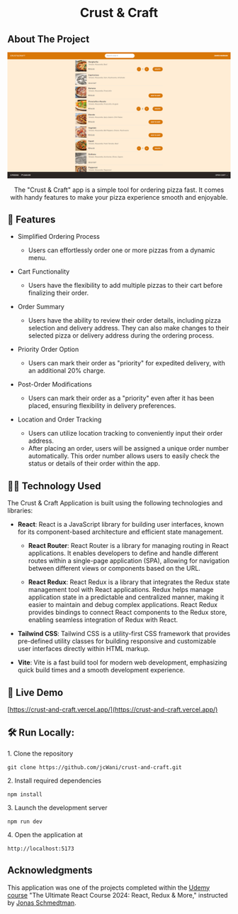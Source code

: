<!-- PROJECT LOGO -->
<br />
<h1 align="center">Crust & Craft</h1>

<!-- ABOUT THE PROJECT -->

## About The Project

![Screenshot](./public/crust-and-craft-menu-screenshot.png)

<p align="center">
The "Crust & Craft" app is a simple tool for ordering pizza fast. It comes with handy features to make your pizza experience smooth and enjoyable.
</p>

<!-- APPLICATION'S FEATURES -->

## 📝 Features

- Simplified Ordering Process

  - Users can effortlessly order one or more pizzas from a dynamic menu.

- Cart Functionality

  - Users have the flexibility to add multiple pizzas to their cart before finalizing their order.

- Order Summary

  - Users have the ability to review their order details, including pizza selection and delivery address. They can also make changes to their selected pizza or delivery address during the ordering process.

- Priority Order Option

  - Users can mark their order as "priority" for expedited delivery, with an additional 20% charge.

- Post-Order Modifications

  - Users can mark their order as a "priority" even after it has been placed, ensuring flexibility in delivery preferences.

- Location and Order Tracking

  - Users can utilize location tracking to conveniently input their order address.
  - After placing an order, users will be assigned a unique order number automatically. This order number allows users to easily check the status or details of their order within the app.

<!-- TECHNOLOGY USED -->

## 👨‍💻 Technology Used

The Crust & Craft Application is built using the following technologies and libraries:

- **React**: React is a JavaScript library for building user interfaces, known for its component-based architecture and efficient state management.

  - **React Router**: React Router is a library for managing routing in React applications. It enables developers to define and handle different routes within a single-page application (SPA), allowing for navigation between different views or components based on the URL.

  - **React Redux**: React Redux is a library that integrates the Redux state management tool with React applications. Redux helps manage application state in a predictable and centralized manner, making it easier to maintain and debug complex applications. React Redux provides bindings to connect React components to the Redux store, enabling seamless integration of Redux with React.

- **Tailwind CSS**: Tailwind CSS is a utility-first CSS framework that provides pre-defined utility classes for building responsive and customizable user interfaces directly within HTML markup.

- **Vite**: Vite is a fast build tool for modern web development, emphasizing quick build times and a smooth development experience.

<!-- LIVE DEMO -->

## 🚀 Live Demo

[https://crust-and-craft.vercel.app/](https://crust-and-craft.vercel.app/)

## 🛠 Run Locally:

<p>1. Clone the repository</p>

```
git clone https://github.com/jcWani/crust-and-craft.git
```

<p>2. Install required dependencies </p>

```
npm install
```

<p>3. Launch the development server</p>

```
npm run dev
```

<p>4. Open the application at</p>

```
http://localhost:5173
```

<!-- ACKNOWLEDGEMENTS -->

## Acknowledgments

This application was one of the projects completed within the [Udemy course](https://www.udemy.com/course/the-ultimate-react-course) "The Ultimate React Course 2024: React, Redux & More," instructed by [Jonas Schmedtman](https://twitter.com/jonasschmedtman).
